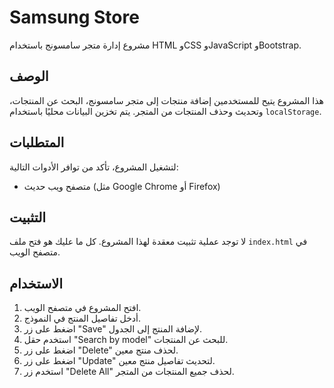 # Samsung Store

مشروع إدارة متجر سامسونج باستخدام HTML وCSS وJavaScript وBootstrap.

## الوصف

هذا المشروع يتيح للمستخدمين إضافة منتجات إلى متجر سامسونج، البحث عن المنتجات، وتحديث وحذف المنتجات من المتجر. يتم تخزين البيانات محليًا باستخدام `localStorage`.

## المتطلبات

لتشغيل المشروع، تأكد من توافر الأدوات التالية:
- متصفح ويب حديث (مثل Google Chrome أو Firefox)

## التثبيت

لا توجد عملية تثبيت معقدة لهذا المشروع. كل ما عليك هو فتح ملف `index.html` في متصفح الويب.

## الاستخدام

1. افتح المشروع في متصفح الويب.
2. أدخل تفاصيل المنتج في النموذج.
3. اضغط على زر "Save" لإضافة المنتج إلى الجدول.
4. استخدم حقل "Search by model" للبحث عن المنتجات.
5. اضغط على زر "Delete" لحذف منتج معين.
6. اضغط على زر "Update" لتحديث تفاصيل منتج معين.
7. استخدم زر "Delete All" لحذف جميع المنتجات من المتجر.

